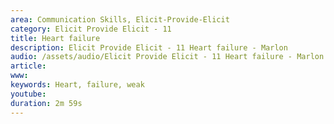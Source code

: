```yaml
---
area: Communication Skills, Elicit-Provide-Elicit
category: Elicit Provide Elicit - 11
title: Heart failure
description: Elicit Provide Elicit - 11 Heart failure - Marlon
audio: /assets/audio/Elicit Provide Elicit - 11 Heart failure - Marlon - MQ.mp3
article: 
www: 
keywords: Heart, failure, weak
youtube: 
duration: 2m 59s
--- 
```

